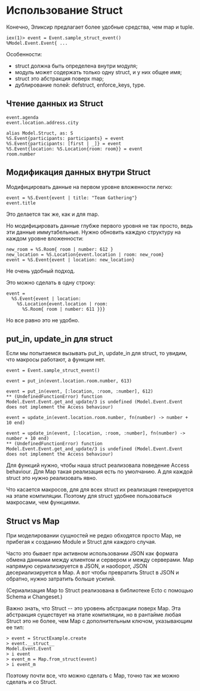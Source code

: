 # Использование Struct

Конечно, Эликсир предлагает более удобные средства, чем map и tuple.

```elixir-iex
iex(1)> event = Event.sample_struct_event()
%Model.Event.Event{ ...
```

Особенности:
- struct должна быть определена внутри модуля;
- модуль может содержать только одну struct, и у них общее имя;
- struct это абстракция поверх map;
- дублирование полей: defstruct, enforce_keys, type.

## Чтение данных из Struct

```elixir-iex
event.agenda
event.location.address.city

alias Model.Struct, as: S
%S.Event{participants: participants} = event
%S.Event{participants: [first | _]} = event
%S.Event{location: %S.Location{room: room}} = event
room.number
```

## Модификация данных внутри Struct

Модифицировать данные на первом уровне вложенности легко:

```elixir-iex
event = %S.Event{event | title: "Team Gathering"}
event.title
```

Это делается так же, как и для map.

Но модифицировать данные глубже первого уровня не так просто, ведь эти данные иммутабельные. Нужно обновить каждую структуру на каждом уровне вложенности:

```elixir-iex
new_room = %S.Room{ room | number: 612 }
new_location = %S.Location{event.location | room: new_room}
event = %S.Event{event | location: new_location}
```

Не очень удобный подход.

Это можно сделать в одну строку:

```elixir-iex
event = 
  %S.Event{event | location:
    %S.Location{event.location | room:
      %S.Room{ room | number: 611 }}}
```

Но все равно это не удобно.

## put_in, update_in для struct

Если мы попытаемся вызывать put_in, update_in для struct, то увидим, что макросы работают, а функции нет.

```elixir-iex
event = Event.sample_struct_event()

event = put_in(event.location.room.number, 613)

event = put_in(event, [:location, :room, :number], 612)
** (UndefinedFunctionError) function Model.Event.Event.get_and_update/3 is undefined (Model.Event.Event does not implement the Access behaviour)

event = update_in(event.location.room.number, fn(number) -> number + 10 end)

event = update_in(event, [:location, :room, :number], fn(number) -> number + 10 end)
** (UndefinedFunctionError) function Model.Event.Event.get_and_update/3 is undefined (Model.Event.Event does not implement the Access behaviour)
```

Для функций нужно, чтобы наша struct реализовала поведение Access behaviour. Для Map такая реализация есть по умолчанию. А для каждой struct это нужно реализовать явно.

Что касается макросов, для для всех struct их реализация генерируется на этапе компиляции. Поэтому для struct удобнее пользоваться макросами, чем функциями.

## Struct vs Map

При моделировании сущностей не редко обходятся просто Map, не прибегая к созданию Module и Struct для каждого случая.

Часто это бывает при активном использовании JSON как формата обмена данными между клиентом и сервером и между серверами. Map напрямую сериализируется в JSON, и наоборот, JSON десериализируется в Map. А вот чтобы превратить Struct в JSON и обратно, нужно затратить больше усилий.

(Сериализация Map to Struct реализована в библиотеке Ecto с помощью Schema и Changeset.)

Важно знать, что Struct -- это уровень абстракции поверх Map. Эта абстракция существует на этапе компиляции, но в рантайме любая Struct это не более, чем Map с дополнительным ключом, указывающим ее тип:

```elixir-iex
> event = StructExample.create
> event.__struct__
Model.Event.Event
> i event
> event_m = Map.from_struct(event)
> i event_m
```

Поэтому почти все, что можно сделать с Map, точно так же можно сделать и со Struct.
